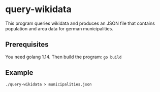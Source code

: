 # query-wikidata

This program queries wikidata and produces an JSON file that contains population and area data for german municipalities.

## Prerequisites

You need golang 1.14. Then build the program: `go build`

## Example

`./query-wikidata > municipalities.json`

